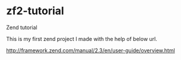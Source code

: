 zf2-tutorial
============

Zend tutorial

This is my first zend project I made with the help of below url.

http://framework.zend.com/manual/2.3/en/user-guide/overview.html
